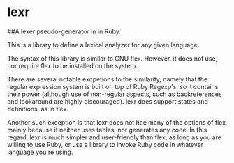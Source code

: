 # lexr
##A lexer pseudo-generator in in Ruby.

This is a library to define a lexical analyzer for any given language.

The syntax of this library is similar to GNU flex. However, it does not use, nor require 
flex to be installed on the system. 

There are several notable excpetions to the similarity, namely that the regular expression 
system is built on top of Ruby Regexp's, so it contains their power (although use of 
non-regular aspects, such as backreferences and lookaround are highly discouraged). lexr does 
support states and definitions, as in flex.

Another such exception is that lexr does not hae many of the options of flex, mainly because 
it neither uses tables, nor generates any code. In this regard, lexr is much simpler and 
user-friendly than flex, as long as you are willing to use Ruby, or use a library to invoke 
Ruby code in whatever language you're using.
